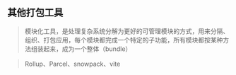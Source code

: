 ## 其他打包工具

> 模块化工具，是处理复杂系统分解为更好的可管理模块的方式，用来分隔、组织、打包应用，每个模块都完成一个特定的子功能，所有模块都按某种方法组装起来，成为一个整体（bundle）


> Rollup、Parcel、snowpack、vite

